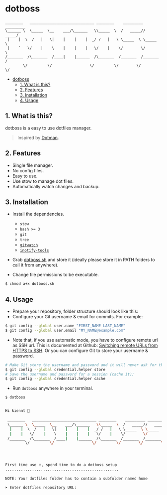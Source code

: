 # dotboss

```
________   _____________________________ ________    _________ _________
\______ \  \_____  \__    ___/\______   \\_____  \  /   _____//   _____/
 |    |  \  /   |   \|    |    |    |  _/ /   |   \ \_____  \ \_____  \
 |    `   \/    |    \    |    |    |   \/    |    \/        \/        \
/_______  /\_______  /____|    |______  /\_______  /_______  /_______  /
        \/         \/                 \/         \/        \/        \/
```

- [dotboss](#dotboss)
  - [1. What is this?](#1-what-is-this)
  - [2. Features](#2-features)
  - [3. Installation](#3-installation)
  - [4. Usage](#4-usage)

## 1. What is this?

dotboss is a easy to use dotfiles manager.

> Inspired by [Dotman](https://www.freecodecamp.org/news/build-your-own-dotfiles-manager-from-scratch/).

## 2. Features

- Single file manager.
- No config files.
- Easy to use.
- Use stow to manage dot files.
- Automatically watch changes and backup.

## 3. Installation

- Install the dependencies.

  - `stow`
  - `bash >= 3`
  - `git`
  - `tree`
  - [`gitwatch`](https://github.com/gitwatch/gitwatch)
  - [`inotify-tools`](https://github.com/rvoicilas/inotify-tools)

- Grab [dotboss.sh](./dotboss.sh) and store it (ideally please store it in PATH folders to call it from anywhere).
- Change file permissions to be executable.

```bash
$ chmod a+x dotboss.sh
```

## 4. Usage

- Prepare your repository, folder structure should look like this:
- Configure your Git username & email for commits. For example:

```bash
$ git config --global user.name "FIRST_NAME LAST_NAME"
$ git config --global user.email "MY_NAME@example.com"
```

- Note that, if you use automatic mode, you have to configure remote url as SSH url. This is documented at Github: [Switching remote URLs from HTTPS to SSH](https://help.github.com/articles/changing-a-remote-s-url/#switching-remote-urls-from-https-to-ssh). Or you can configure Git to store your username & password.

```bash
# Make Git store the username and password and it will never ask for them.
$ git config --global credential.helper store
# Save the username and password for a session (cache it);
$ git config --global credential.helper cache
```

- Run `dotboss` anywhere in your terminal.

```bash
$ dotboss


Hi kiennt 👋

 ________   _____________________________ ________    _________ _________
 \______ \  \_____  \__    ___/\______   \\_____  \  /   _____//   _____/
  |    |  \  /   |   \|    |    |    |  _/ /   |   \ \_____  \ \_____  \
  |    |   \/    |    \    |    |    |   \/    |    \/        \/        \
 /_______  /\_______  /____|    |______  /\_______  /_______  /_______  /
         \/         \/                 \/         \/        \/        \/




First time use 🔥, spend time to do a dotboss setup
...................................................

NOTE: Your dotfiles folder has to contain a subfolder named home

➤ Enter dotfiles repository URL:
```

